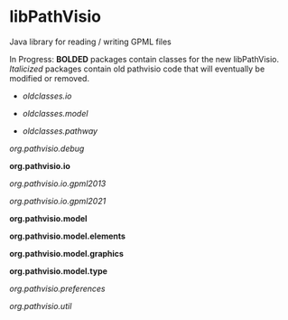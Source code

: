 # libPathVisio
Java library for reading / writing GPML files

In Progress: 
**BOLDED** packages contain classes for the new libPathVisio. _Italicized_ packages contain old pathvisio code that will eventually be modified or removed.  

- _oldclasses.io_
- _oldclasses.model_

- _oldclasses.pathway_

_org.pathvisio.debug_

**org.pathvisio.io**

_org.pathvisio.io.gpml2013_

_org.pathvisio.io.gpml2021_

**org.pathvisio.model**

**org.pathvisio.model.elements**

**org.pathvisio.model.graphics**

**org.pathvisio.model.type**

_org.pathvisio.preferences_

_org.pathvisio.util_
